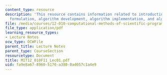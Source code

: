 ```yaml
---
content_type: resource
description: 'This resource contains information related to introduction: problem
  formulation, algorithm development, algorithm implementation, and algorithm verification.'
file: /media/courses/12-010-computational-methods-of-scientific-programming-fall-2011/fa9e8a6789605170a3800ad057c1a4e9_MIT12_010F11_Lec01.pdf
file_type: application/pdf
learning_resource_types:
- Lecture Notes
ocw_type: OCWFile
parent_title: Lecture Notes
parent_type: CourseSection
resourcetype: Document
title: MIT12_010F11_Lec01.pdf
uid: fa9e8a67-8960-5170-a380-0ad057c1a4e9
---
```

